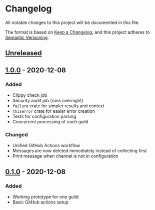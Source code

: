 # Changelog

All notable changes to this project will be documented in this file.

The format is based on [Keep a Changelog](https://keepachangelog.com/en/1.0.0/),
and this project adheres to [Semantic Versioning](https://semver.org/spec/v2.0.0.html).

## [Unreleased]

## [1.0.0] - 2020-12-08
### Added
- Clippy check job
- Security audit job (runs overnight)
- `failure` crate for simpler results and context
- `thiserror` crate for easier error creation
- Tests for configuration parsing
- Concurrent processing of each guild
### Changed
- Unified GitHub Actions workflow
- Messages are now deleted immediately instead of collecting first
- Print message when channel is not in configuration

## [0.1.0] - 2020-12-08
### Added
- Working prototype for one guild
- Basic GitHub actions setup

[Unreleased]: https://github.com/bahlo/discord-retention-bot/compare/v0.1.0...HEAD
[1.0.0]: https://github.com/bahlo/discord-retention-bot/compare/v0.1.0...v1.0.0
[0.1.0]: https://github.com/olivierlacan/keep-a-changelog/releases/tag/v0.1.0
